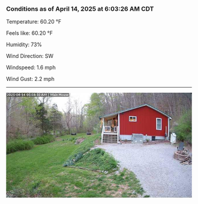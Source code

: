 ### Conditions as of April 14, 2025 at 6:03:26 AM CDT 

Temperature: 60.20 &deg;F

Feels like: 60.20 &deg;F

Humidity: 73%

Wind Direction: SW

Windspeed: 1.6 mph

Wind Gust: 2.2 mph

---

<img src="./images/latest.jpeg"/>

